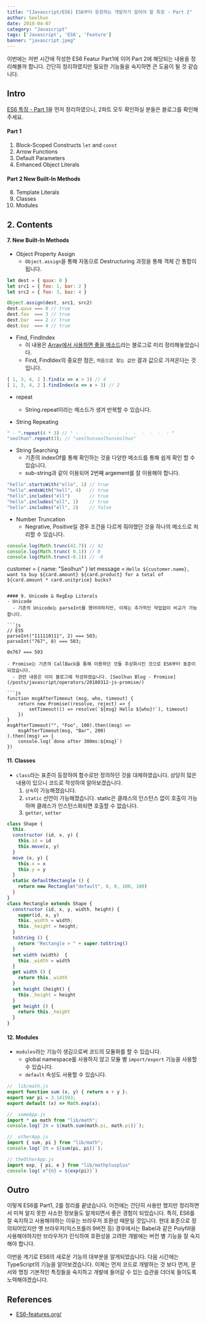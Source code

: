 ```yaml
---
title: "[Javascript/ES6] ES6부터 등장하는 개발자가 알아야 할 특징 - Part 2"
author: Seolhun
date: 2018-04-07
category: "Javascript"
tags: ['Javascript', 'ES6', 'Feature']
banner: "javascript.jpeg"
---
```

이번에는 저번 시간에 작성한 ES6 Featur Part1에 이어 Part 2에 해당되는 내용을 정리해볼까 합니다. 간단히 정리하였지만 필요한 기능들을 숙지하면 큰 도움이 될 것 같습니다.


## Intro
[ES6 특징 - Part 1](/posts/javascript/20180406-js-es6-featured-1/)을 먼저 정리하였으니, 2파트 모두 확인하실 분들은 블로그를 확인해주세요.

#### Part 1
1. Block-Scoped Constructs `let` and `const`
2. Arrow Functions
3. Default Parameters
4. Enhanced Object Literals
#### Part 2 New Built-In Methods
8. Template Literals
11. Classes
12. Modules

## 2. Contents
#### 7. New Built-In Methods
- Object Property Assign
  - `Object.assign`을 통해 자동으로 Destructuring 과정을 통해 객체 간 통합이 됩니다.

```js
let dest = { quux: 0 }
let src1 = { foo: 1, bar: 2 }
let src2 = { foo: 3, baz: 4 }

Object.assign(dest, src1, src2)
dest.quux === 0 // true
dest.foo  === 3 // true
dest.bar  === 2 // true
dest.baz  === 4 // true
```

- Find, FindIndex
  - 이 내용은 [Array에서 사용하면 좋을 메소드](posts/javascript/operators/20180407-js-goodarraymethods/)라는 블로그로 미리 정리해놓았습니다.
  - Find, FindIdex의 중요한 점은, `처음으로 찾는 값만` 결과 값으로 가져온다는 것입니다.

```js
[ 1, 3, 4, 2 ].find(x => x > 3) // 4
[ 1, 3, 4, 2 ].findIndex(x => x > 3) // 2
```

- repeat
  - String.repeat이라는 메소드가 생겨 반복할 수 있습니다.

- String Repeating

```js
" - ".repeat(4 * 3) // " -  -  -  -  -  -  -  -  -  -  -  - "
"seolhun".repeat(3); // "seolhunseolhunseolhun"
```

- String Searching
  - 기존의 indexOf를 통해 확인하는 것을 다양한 메소드를 통해 쉽게 확인 할 수 있습니다.
  - sub-string과 같이 이용되어 2번째 argement를 잘 이용해야 합니다.

```js
"hello".startsWith("ello", 1) // true
"hello".endsWith("hell", 4)   // true
"hello".includes("ell")       // true
"hello".includes("ell", 1)    // true
"hello".includes("ell", 2)    // false
```

- Number Truncation
  - Negrative, Positive일 경우 조건을 다르게 줘야했던 것을 하나의 메소드로 처리할 수 있습니다.

```js
console.log(Math.trunc(42.7)) // 42
console.log(Math.trunc( 0.1)) // 0
console.log(Math.trunc(-0.1)) // -0
```


 customer = { name: "Seolhun" }
let message = `Hello ${customer.name}, want to buy ${card.amount} ${card.product} for a total of ${card.amount * card.unitprice} bucks?`
```

#### 9. Unicode & RegExp Literals
- Unicode
  - 기존의 Unicode는 parseInt를 했어야하지만, 이제는 추가적인 작업없이 비교가 가능합니다.

```js
// ES5
parseInt("111110111", 2) === 503;
parseInt("767", 8) === 503;

0o767 === 503

- Promise는 기존의 CallBack을 통해 이용하던 것들 추상화시킨 것으로 ES6부터 표준이 되었습니다.
  - 관련 내용은 이미 블로그에 작성하였습니다. [Seolhun Blog - Promise](/posts/javascript/operators/20180312-js-promise/)

```js
function msgAfterTimeout (msg, who, timeout) {
    return new Promise((resolve, reject) => {
        setTimeout(() => resolve(`${msg} Hello ${who}!`), timeout)
    })
}
msgAfterTimeout("", "Foo", 100).then((msg) =>
    msgAfterTimeout(msg, "Bar", 200)
).then((msg) => {
    console.log(`done after 300ms:${msg}`)
})
```

#### 11. Classes
- `class`라는 표준이 등장하여 함수로만 정의하던 것을 대체하였습니다. 상당히 많은 내용이 있으니 코드로 작성하여 알아보겠습니다.
  1. `상속`이 가능해졌습니다.
  2. `static` 선언이 가능해졌습니다. static은 클래스의 인스턴스 없이 호출이 가능하며 클래스가 인스턴스화되면 호출할 수 없습니다.
  3. `getter`, `setter`

```js
class Shape {
  this.
  constructor (id, x, y) {
    this.id = id
    this.move(x, y)
  }
  move (x, y) {
    this.x = x
    this.y = y
  }
  static defaultRectangle () {
    return new Rectangle("default", 0, 0, 100, 100)
  }
}
class Rectangle extends Shape {
  constructor (id, x, y, width, height) {
    super(id, x, y)
    this._width = width;
    this._height = height;
  }
  toString () {
    return "Rectangle > " + super.toString()
  }
  set width (width)  {
    this._width = width
  }
  get width () {
    return this._width
  }
  set height (height) {
    this._height = height
  }
  get height () {
    return this._height
  }
}
```

#### 12. Modules
- `modules`라는 기능이 생김으로써 코드의 모듈화를 할 수 있습니다.
  - global namespace를 사용하지 않고 모듈 별 `import/export` 기능을 사용할 수 있습니다.
  - `default` 속성도 사용할 수 있습니다.

```js
//  lib/math.js
export function sum (x, y) { return x + y };
export var pi = 3.141593;
export default (x) => Math.exp(x);

//  someApp.js
import * as math from "lib/math";
console.log(`2π = ${math.sum(math.pi, math.pi)}`);

//  otherApp.js
import { sum, pi } from "lib/math";
console.log(`2π = ${sum(pi, pi)}`);

// theOtherApp.js
import exp, { pi, e } from "lib/mathplusplus"
console.log(`e^{π} = ${exp(pi)}`)
```

## Outro
이렇게 ES6를 Part1, 2를 정리를 끝냈습니다. 이전에는 간단히 사용만 했지만 정리하면서 미쳐 알지 못한 사소한 정보들도 알게되면서 좋은 경험이 되었습니다. 특히, ES6를 잘 숙지하고 사용해야하는 이유는 브라우저 호환성 때문일 것입니다. 현대 표준으로 정의되어있지만 옛 브라우저(익스프롤러 9버전 등) 경우에서는 Babel과 같은 Polyfill을 사용해야하지만 브라우저가 인식하여 호환성을 고려한 개발에는 버전 별 기능을 잘 숙지해야 합니다.

이번을 계기로 ES6의 새로운 기능의 대부분을 알게되었습니다. 다음 시간에는 TypeScript의 기능을 알아보겠습니다. 이제는 먼저 코드로 개발하는 것 보다 먼저, 문서와 명칭 기본적인 특징들을 숙지하고 개발에 들어갈 수 있는 습관을 더더욱 들이도록 노력해야겠습니다.

## References
- [ES6-features.org/](http://es6-features.org/)
